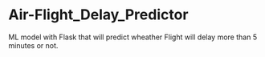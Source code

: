 # Air-Flight_Delay_Predictor

ML model with Flask that will predict wheather Flight will delay more than 5 minutes or not.
